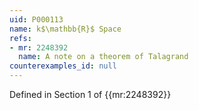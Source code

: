 ```yaml
---
uid: P000113
name: k$\mathbb{R}$ Space
refs:
- mr: 2248392
  name: A note on a theorem of Talagrand
counterexamples_id: null
---
```

Defined in Section 1 of {{mr:2248392}}
